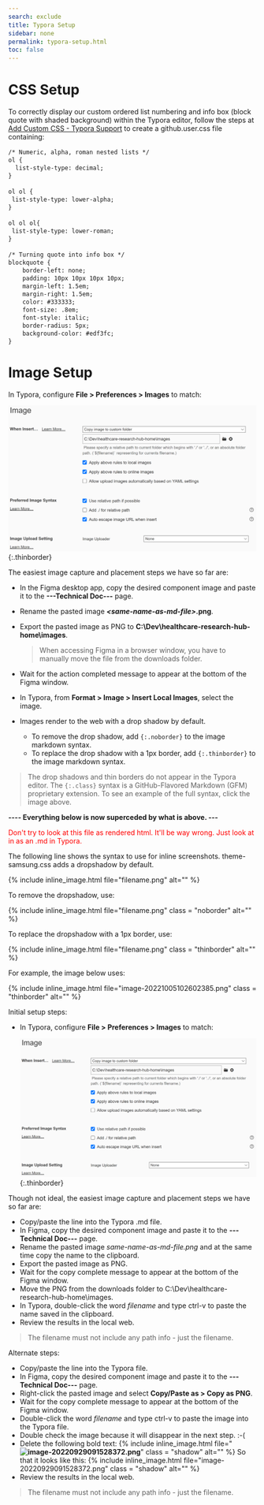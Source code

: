 ```yaml
---
search: exclude
title: Typora Setup
sidebar: none
permalink: typora-setup.html
toc: false
---
```

# CSS Setup

To correctly display our custom ordered list numbering and info box (block quote with shaded background) within the Typora editor, follow the steps at [Add Custom CSS - Typora Support](https://support.typora.io/Add-Custom-CSS/) to create a github.user.css file containing:

```
/* Numeric, alpha, roman nested lists */
ol {
  list-style-type: decimal;
}

ol ol {
 list-style-type: lower-alpha;
}

ol ol ol{
 list-style-type: lower-roman;
}

/* Turning quote into info box */
blockquote {
    border-left: none;
    padding: 10px 10px 10px 10px;
    margin-left: 1.5em;
    margin-right: 1.5em;
    color: #333333;
    font-size: .8em;
    font-style: italic;
    border-radius: 5px;
    background-color: #edf3fc;
}
```



# Image Setup

In Typora, configure **File > Preferences > Images** to match:

![image-20221005102602385](../../images/image-20221005102602385.png){:.thinborder}

The easiest image capture and placement steps we have so far are:

*  In the Figma desktop app, copy the desired component image and paste it to the **---Technical Doc---** page.

*  Rename the pasted image ***\<same-name-as-md-file\>*.png**.

*  Export the pasted image as PNG to **C:\Dev\healthcare-research-hub-home\images**.

   > When accessing Figma in a browser window, you have to manually move the file from the downloads folder.

*  Wait for the action completed message to appear at the bottom of the Figma window.

*  In Typora, from **Format > Image > Insert Local Images**, select the image.

* Images render to the web with a drop shadow by default.

  *  To remove the drop shadow, add  `{:.noborder}` to the image markdown syntax.
  *  To replace the drop shadow with a 1px border, add  `{:.thinborder}` to the image markdown syntax.


> The drop shadows and thin borders do not appear in the Typora editor. The `{:.class}` syntax is a GitHub-Flavored Markdown (GFM) proprietary extension. To see an example of the full syntax, click the image above.



**---- Everything below is now superceded by what is above. ---**

<span style="color:red">Don't try to look at this file as rendered html. It'll be way wrong. Just look at in as an .md in Typora.</span>

The following line shows the syntax to use for inline screenshots. theme-samsung.css adds a dropshadow by default.

{% include inline_image.html file="filename.png" alt="" %}

To remove the dropshadow, use:

{% include inline_image.html file="filename.png" class = "noborder" alt="" %}

To replace the dropshadow with a 1px border, use:

{% include inline_image.html file="filename.png" class = "thinborder" alt="" %}

For example, the image below uses:

{% include inline_image.html file="image-20221005102602385.png" class = "thinborder" alt="" %}

Initial setup steps:

* In Typora, configure **File > Preferences > Images** to match:

  ![image-20221005102602385](../../images/image-20221005102602385.png){:.thinborder}

Though not ideal, the easiest image capture and placement steps we have so far are:

*  Copy/paste the line into the Typora .md file.
*  In Figma, copy the desired component image and paste it to the **---Technical Doc---** page.
*  Rename the pasted image *same-name-as-md-file.png* and at the same time copy the name to the clipboard.
*  Export the pasted image as PNG.
*  Wait for the copy complete message to appear at the bottom of the Figma window.
*  Move the PNG from the downloads folder to C:\Dev\healthcare-research-hub-home\images.
*  In Typora, double-click the word *filename* and type ctrl-v to paste the name saved in the clipboard.
*  Review the results in the local web.

> The filename must not include any path info - just the filename.

Alternate steps:

*  Copy/paste the line into the Typora file.
*  In Figma, copy the desired component image and paste it to the **---Technical Doc---** page.
*  Right-click the pasted image and select **Copy/Paste as > Copy as PNG**.
*  Wait for the copy complete message to appear at the bottom of the Figma window.
*  Double-click the word *filename* and type ctrl-v to paste the image into the Typora file.
*  Double check the image because it will disappear in the next step. :-(
*  Delete the following bold text:
   {% include inline_image.html
       file="**![image-20220929091528372](../../../images/**image-20220929091528372.png**).png**"  class = "shadow" alt="" %}
   So that it looks like this:
   {% include inline_image.html file="image-20220929091528372.png" class = "shadow" alt="" %}
* Review the results in the local web.

> The filename must not include any path info - just the filename.